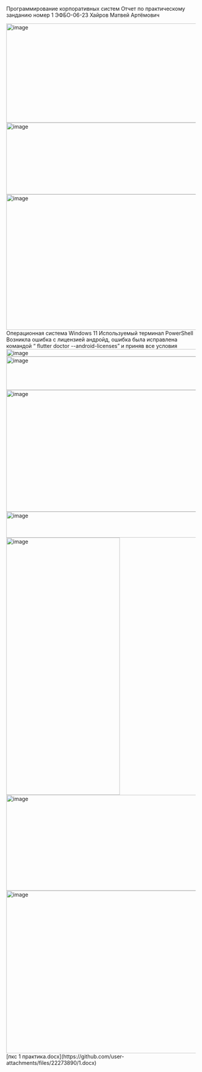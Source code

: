 Программирование корпоративных систем 
Отчет по практическому занданию номер 1
ЭФБО-06-23 Хайров Матвей Артёмович

<img width="974" height="264" alt="image" src="https://github.com/user-attachments/assets/52296b06-e7b4-4306-9d17-752587fbce2e" />
<img width="974" height="191" alt="image" src="https://github.com/user-attachments/assets/9155be20-ae9e-4520-b7da-a3c7366ef0de" />
<img width="974" height="361" alt="image" src="https://github.com/user-attachments/assets/bde710f5-392c-4ca7-9cfe-bd6429a27be5" />
Операционная система Windows 11
Используемый терминал PowerShell
Возникла ошибка с лицензией андройд, ошибка была исправлена командой “ flutter doctor --android-licenses” и приняв все условия 
<img width="974" height="20" alt="image" src="https://github.com/user-attachments/assets/2bcc33a6-d77d-418d-854d-8bb63c95f743" />
<img width="974" height="89" alt="image" src="https://github.com/user-attachments/assets/a42ed7fa-2dc5-4aa4-9e62-7047df5c1738" />
<img width="974" height="324" alt="image" src="https://github.com/user-attachments/assets/9a953fdb-c177-44db-94a6-783b175d2385" />
<img width="974" height="69" alt="image" src="https://github.com/user-attachments/assets/cc487a1d-3c00-4ac1-bb13-83ca57f867f1" />
<img width="302" height="685" alt="image" src="https://github.com/user-attachments/assets/dc8e8dfd-b5cc-4f52-994a-a908bcd78e85" />
<img width="974" height="255" alt="image" src="https://github.com/user-attachments/assets/e74674f3-9090-41cb-85ac-5abd0baba706" />
<img width="974" height="433" alt="image" src="https://github.com/user-attachments/assets/58844817-ff44-48b8-ab36-df38c45fa84a" />
[пкс 1 практика.docx](https://github.com/user-attachments/files/22273890/1.docx)
